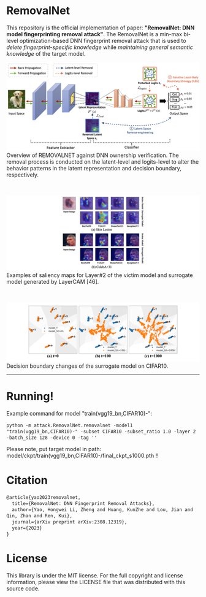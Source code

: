 # RemovalNet

This repository is the official implementation of paper: **"RemovalNet: DNN model fingerprinting removal attack"**.
The RemovalNet is a min-max bi-level optimization-based DNN fingerprint removal attack that is used to *delete fingerprint-specific knowledge* while *maintaining general semantic knowledge* of the target model.


![Overview of REMOVALNET against DNN ownership verification. The removal process is conducted on the latent-level and logits-level to alter the behavior patterns in the latent representation and decision boundary, respectively.](https://raw.githubusercontent.com/grasses/RemovalNet/master/figure/fig1_framework.png)
Overview of REMOVALNET against DNN ownership verification. 
The removal process is conducted on the latent-level and logits-level 
    to alter the behavior patterns in the latent representation and decision boundary, respectively.

<br>

![](https://raw.githubusercontent.com/grasses/RemovalNet/master/figure/exp_vis_attention.png)
Examples of saliency maps for Layer#2 of the victim model and surrogate model generated by LayerCAM [46].

<br>

![](https://raw.githubusercontent.com/grasses/RemovalNet/master/figure/exp_vis_decision.png)
Decision boundary changes of the surrogate model on CIFAR10.

<hr>

# Running!
Example command for model "train(vgg19_bn,CIFAR10)-":
```shell
python -m attack.RemovalNet.removalnet -model1 "train(vgg19_bn,CIFAR10)-" -subset CIFAR10 -subset_ratio 1.0 -layer 2 -batch_size 128 -device 0 -tag ''
```

Please note, put target model in path: model/ckpt/train(vgg19_bn,CIFAR10)-/final_ckpt_s1000.pth !!



# Citation
```text
@article{yao2023removalnet,
  title={RemovalNet: DNN Fingerprint Removal Attacks},
  author={Yao, Hongwei Li, Zheng and Huang, KunZhe and Lou, Jian and Qin, Zhan and Ren, Kui},
  journal={arXiv preprint arXiv:2308.12319},
  year={2023}
}
```

# License
This library is under the MIT license. For the full copyright and license information, please view the LICENSE file that was distributed with this source code.